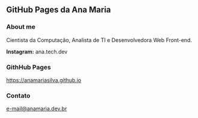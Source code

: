 ## GitHub Pages da Ana Maria 

### About me

Cientista da Computação, Analista de TI e Desenvolvedora Web Front-end.

**Instagram:** ana.tech.dev 

### GithHub Pages

https://anamariasilva.github.io

### Contato

e-mail@anamaria.dev.br
